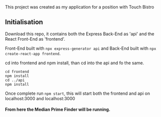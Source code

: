 This project was created as my application for a position with Touch Bistro

## Initialisation

Download this repo, it contains both the Express Back-End as 'api' and the React Front-End as 'frontend'.

Front-End built with `npx express-generator api` and Back-End built with `npx create-react-app frontend`.

cd into frontend and npm install, than cd into the api and fo the same.

```
cd frontend
npm install
cd ../api
npm install

```

Once complete run `npm start`, this will start both the frontend and api on localhost:3000 and localhost:3000

#### From here the Median Prime Finder will be running.
